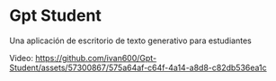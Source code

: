 # Gpt Student
 Una aplicación de escritorio de texto generativo para estudiantes

 Video:
https://github.com/ivan600/Gpt-Student/assets/57300867/575a64af-c64f-4a14-a8d8-c82db536ea1c


